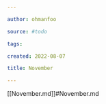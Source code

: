 ```yaml
---

author: ohmanfoo

source: #todo

tags: 

created: 2022-08-07

title: November

---
```

[[November.md]]#November.md